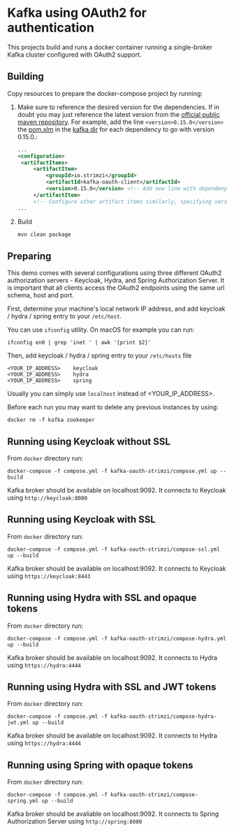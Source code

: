 Kafka using OAuth2 for authentication
=====================================

This projects build and runs a docker container running a single-broker Kafka cluster configured with OAuth2 support.


Building
--------

Copy resources to prepare the docker-compose project by running:

1. Make sure to reference the desired version for the dependencies. If in doubt you may just reference the latest version from the [official public maven repository](https://mvnrepository.com/artifact/io.strimzi/kafka-oauth-client). For example, add the line `<version>0.15.0</version>` the [pom.xlm](./kafka/pom.xlm) in the [kafka dir](./kafka) for each dependency to go with version 0.15.0.:
   ```xml
   ...
   <configuration>
    <artifactItems>
        <artifactItem>
            <groupId>io.strimzi</groupId>
            <artifactId>kafka-oauth-client</artifactId>
            <version>0.15.0</version> <!-- Add new line with dependeny version. Use the version you found suitable -->
        </artifactItem>
        <!-- Configure other artifact items similarly, specifying versions -->
   ...
   ```

3. Build
   ```sh
   mvn clean package
   ``` 

Preparing
---------

This demo comes with several configurations using three different OAuth2 authorization servers - Keycloak, Hydra, and Spring Authorization Server. 
It is important that all clients access the OAuth2 endpoints using the same url schema, host and port.
 
First, determine your machine's local network IP address, and add keycloak / hydra / spring entry to your `/etc/host`.

You can use `ifconfig` utility. On macOS for example you can run:

    ifconfig en0 | grep 'inet ' | awk '{print $2}'

Then, add keycloak / hydra / spring entry to your `/etc/hosts` file 

    <YOUR_IP_ADDRESS>    keycloak
    <YOUR_IP_ADDRESS>    hydra
    <YOUR_IP_ADDRESS>    spring

Usually you can simply use `localhost` instead of <YOUR_IP_ADDRESS>.

Before each run you may want to delete any previous instances by using:

    docker rm -f kafka zookeeper


Running using Keycloak without SSL
----------------------------------
    
From `docker` directory run:

    docker-compose -f compose.yml -f kafka-oauth-strimzi/compose.yml up --build 

Kafka broker should be available on localhost:9092. It connects to Keycloak using `http://keycloak:8080`


Running using Keycloak with SSL
-------------------------------

From `docker` directory run:

    docker-compose -f compose.yml -f kafka-oauth-strimzi/compose-ssl.yml up --build
     
Kafka broker should be available on localhost:9092. It connects to Keycloak using `https://keycloak:8443`


Running using Hydra with SSL and opaque tokens
----------------------------------------------

From `docker` directory run:

    docker-compose -f compose.yml -f kafka-oauth-strimzi/compose-hydra.yml up --build
     
Kafka broker should be available on localhost:9092. It connects to Hydra using `https://hydra:4444`


Running using Hydra with SSL and JWT tokens
----------------------------------------------

From `docker` directory run:

    docker-compose -f compose.yml -f kafka-oauth-strimzi/compose-hydra-jwt.yml up --build
     
Kafka broker should be available on localhost:9092. It connects to Hydra using `https://hydra:4444`


Running using Spring with opaque tokens
---------------------------------------

From `docker` directory run:

    docker-compose -f compose.yml -f kafka-oauth-strimzi/compose-spring.yml up --build
    
Kafka broker should be avaliable on localhost:9092. It connects to Spring Authorization Server using `http://spring:8080`
